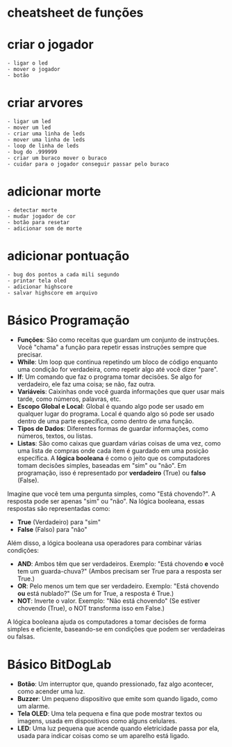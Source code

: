 # cheatsheet de funções
# criar o jogador
    - ligar o led
    - mover o jogador
    - botão
# criar arvores
    - ligar um led
    - mover um led
    - criar uma linha de leds
    - mover uma linha de leds
    - loop de linha de leds
    - bug do .999999
    - criar um buraco mover o buraco
    - cuidar para o jogador conseguir passar pelo buraco
# adicionar morte
    - detectar morte
    - mudar jogador de cor
    - botão para resetar
    - adicionar som de morte
# adicionar pontuação
    - bug dos pontos a cada mili segundo
    - printar tela oled
    - adicionar highscore
    - salvar highscore em arquivo

# Básico Programação

- **Funções**: São como receitas que guardam um conjunto de instruções. Você "chama" a função para repetir essas instruções sempre que precisar.
- **While**: Um loop que continua repetindo um bloco de código enquanto uma condição for verdadeira, como repetir algo até você dizer "pare".
- **If**: Um comando que faz o programa tomar decisões. Se algo for verdadeiro, ele faz uma coisa; se não, faz outra.
- **Variáveis**: Caixinhas onde você guarda informações que quer usar mais tarde, como números, palavras, etc.
- **Escopo Global e Local**: Global é quando algo pode ser usado em qualquer lugar do programa. Local é quando algo só pode ser usado dentro de uma parte específica, como dentro de uma função.
- **Tipos de Dados**: Diferentes formas de guardar informações, como números, textos, ou listas.
- **Listas**: São como caixas que guardam várias coisas de uma vez, como uma lista de compras onde cada item é guardado em uma posição específica.
A **lógica booleana** é como o jeito que os computadores tomam decisões simples, baseadas em "sim" ou "não". Em programação, isso é representado por **verdadeiro** (True) ou **falso** (False).

Imagine que você tem uma pergunta simples, como "Está chovendo?". A resposta pode ser apenas "sim" ou "não". Na lógica booleana, essas respostas são representadas como:

- **True** (Verdadeiro) para "sim"
- **False** (Falso) para "não"

Além disso, a lógica booleana usa operadores para combinar várias condições:

- **AND**: Ambos têm que ser verdadeiros. Exemplo: "Está chovendo **e** você tem um guarda-chuva?" (Ambos precisam ser True para a resposta ser True.)
- **OR**: Pelo menos um tem que ser verdadeiro. Exemplo: "Está chovendo **ou** está nublado?" (Se um for True, a resposta é True.)
- **NOT**: Inverte o valor. Exemplo: "Não está chovendo" (Se estiver chovendo (True), o NOT transforma isso em False.)

A lógica booleana ajuda os computadores a tomar decisões de forma simples e eficiente, baseando-se em condições que podem ser verdadeiras ou falsas.

# Básico BitDogLab

- **Botão**: Um interruptor que, quando pressionado, faz algo acontecer, como acender uma luz.
- **Buzzer**: Um pequeno dispositivo que emite som quando ligado, como um alarme.
- **Tela OLED**: Uma tela pequena e fina que pode mostrar textos ou imagens, usada em dispositivos como alguns celulares.
- **LED**: Uma luz pequena que acende quando eletricidade passa por ela, usada para indicar coisas como se um aparelho está ligado.



